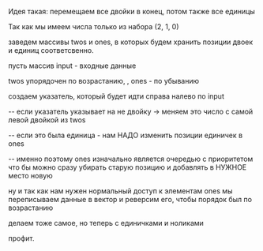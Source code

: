 Идея такая: перемещаем все двойки в конец, потом также все единицы

Так как мы имеем числа только из набора (2, 1, 0)

заведем массивы twos и ones, в которых будем хранить позиции двоек и единиц соответсвенно.

пусть массив input - входные данные

twos упорядочен по возрастанию, , ones - по убыванию

создаем указатель, который будет идти справа налево по input

--	если указатель указывает на не двойку -> меняем это число с самой левой двойкой из twos
  
--	если это была единица - нам НАДО изменить позиции единичек в ones
  
--	именно поэтому ones изначально является очередью с приоритетом что бы можно сразу убирать старую позицию и добавлять в НУЖНОЕ место новую
  
ну и так как нам нужен нормальный доступ к элементам ones мы переписываем данные в вектор и реверсим его, чтобы порядок был по возрастанию

делаем тоже самое, но теперь с единичками и ноликами

профит.
